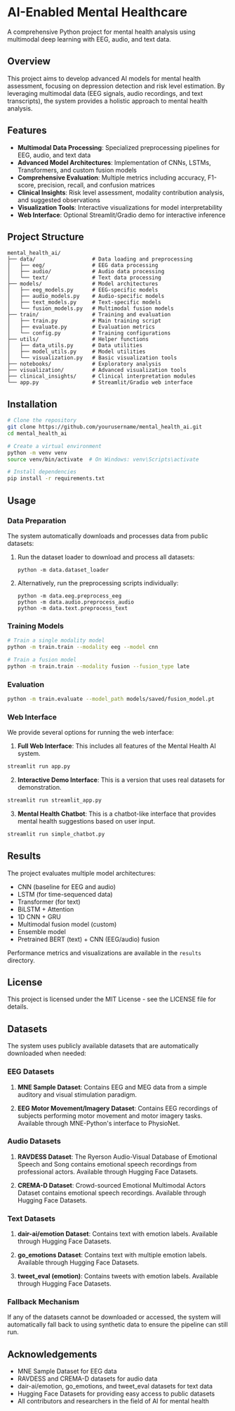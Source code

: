 # AI-Enabled Mental Healthcare

A comprehensive Python project for mental health analysis using multimodal deep learning with EEG, audio, and text data.

## Overview

This project aims to develop advanced AI models for mental health assessment, focusing on depression detection and risk level estimation. By leveraging multimodal data (EEG signals, audio recordings, and text transcripts), the system provides a holistic approach to mental health analysis.

## Features

- **Multimodal Data Processing**: Specialized preprocessing pipelines for EEG, audio, and text data
- **Advanced Model Architectures**: Implementation of CNNs, LSTMs, Transformers, and custom fusion models
- **Comprehensive Evaluation**: Multiple metrics including accuracy, F1-score, precision, recall, and confusion matrices
- **Clinical Insights**: Risk level assessment, modality contribution analysis, and suggested observations
- **Visualization Tools**: Interactive visualizations for model interpretability
- **Web Interface**: Optional Streamlit/Gradio demo for interactive inference

## Project Structure

```
mental_health_ai/
├── data/                  # Data loading and preprocessing
│   ├── eeg/               # EEG data processing
│   ├── audio/             # Audio data processing
│   └── text/              # Text data processing
├── models/                # Model architectures
│   ├── eeg_models.py      # EEG-specific models
│   ├── audio_models.py    # Audio-specific models
│   ├── text_models.py     # Text-specific models
│   └── fusion_models.py   # Multimodal fusion models
├── train/                 # Training and evaluation
│   ├── train.py           # Main training script
│   ├── evaluate.py        # Evaluation metrics
│   └── config.py          # Training configurations
├── utils/                 # Helper functions
│   ├── data_utils.py      # Data utilities
│   ├── model_utils.py     # Model utilities
│   └── visualization.py   # Basic visualization tools
├── notebooks/             # Exploratory analysis
├── visualization/         # Advanced visualization tools
├── clinical_insights/     # Clinical interpretation modules
└── app.py                 # Streamlit/Gradio web interface
```

## Installation

```bash
# Clone the repository
git clone https://github.com/yourusername/mental_health_ai.git
cd mental_health_ai

# Create a virtual environment
python -m venv venv
source venv/bin/activate  # On Windows: venv\Scripts\activate

# Install dependencies
pip install -r requirements.txt
```

## Usage

### Data Preparation

The system automatically downloads and processes data from public datasets:

1. Run the dataset loader to download and process all datasets:
   ```
   python -m data.dataset_loader
   ```

2. Alternatively, run the preprocessing scripts individually:
   ```
   python -m data.eeg.preprocess_eeg
   python -m data.audio.preprocess_audio
   python -m data.text.preprocess_text
   ```

### Training Models

```bash
# Train a single modality model
python -m train.train --modality eeg --model cnn

# Train a fusion model
python -m train.train --modality fusion --fusion_type late
```

### Evaluation

```bash
python -m train.evaluate --model_path models/saved/fusion_model.pt
```

### Web Interface

We provide several options for running the web interface:

1. **Full Web Interface**: This includes all features of the Mental Health AI system.

```bash
streamlit run app.py
```

2. **Interactive Demo Interface**: This is a version that uses real datasets for demonstration.

```bash
streamlit run streamlit_app.py
```

3. **Mental Health Chatbot**: This is a chatbot-like interface that provides mental health suggestions based on user input.

```bash
streamlit run simple_chatbot.py
```

## Results

The project evaluates multiple model architectures:
- CNN (baseline for EEG and audio)
- LSTM (for time-sequenced data)
- Transformer (for text)
- BiLSTM + Attention
- 1D CNN + GRU
- Multimodal fusion model (custom)
- Ensemble model
- Pretrained BERT (text) + CNN (EEG/audio) fusion

Performance metrics and visualizations are available in the `results` directory.

## License

This project is licensed under the MIT License - see the LICENSE file for details.

## Datasets

The system uses publicly available datasets that are automatically downloaded when needed:

### EEG Datasets

1. **MNE Sample Dataset**: Contains EEG and MEG data from a simple auditory and visual stimulation paradigm.

2. **EEG Motor Movement/Imagery Dataset**: Contains EEG recordings of subjects performing motor movement and motor imagery tasks. Available through MNE-Python's interface to PhysioNet.

### Audio Datasets

1. **RAVDESS Dataset**: The Ryerson Audio-Visual Database of Emotional Speech and Song contains emotional speech recordings from professional actors. Available through Hugging Face Datasets.

2. **CREMA-D Dataset**: Crowd-sourced Emotional Multimodal Actors Dataset contains emotional speech recordings. Available through Hugging Face Datasets.

### Text Datasets

1. **dair-ai/emotion Dataset**: Contains text with emotion labels. Available through Hugging Face Datasets.

2. **go_emotions Dataset**: Contains text with multiple emotion labels. Available through Hugging Face Datasets.

3. **tweet_eval (emotion)**: Contains tweets with emotion labels. Available through Hugging Face Datasets.

### Fallback Mechanism

If any of the datasets cannot be downloaded or accessed, the system will automatically fall back to using synthetic data to ensure the pipeline can still run.

## Acknowledgements

- MNE Sample Dataset for EEG data
- RAVDESS and CREMA-D datasets for audio data
- dair-ai/emotion, go_emotions, and tweet_eval datasets for text data
- Hugging Face Datasets for providing easy access to public datasets
- All contributors and researchers in the field of AI for mental health
